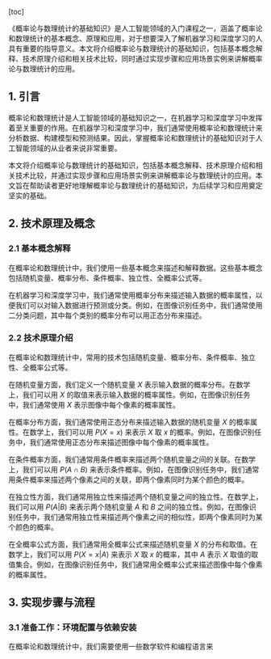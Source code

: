 
[toc]                    
                
                
《概率论与数理统计的基础知识》是人工智能领域的入门课程之一，涵盖了概率论和数理统计的基本概念、原理和应用，对于想要深入了解机器学习和深度学习的人具有重要的指导意义。本文将介绍概率论与数理统计的基础知识，包括基本概念解释、技术原理介绍和相关技术比较，同时通过实现步骤和应用场景实例来讲解概率论与数理统计的应用。

## 1. 引言

概率论和数理统计是人工智能领域的基础知识之一，在机器学习和深度学习中发挥着至关重要的作用。在机器学习和深度学习中，我们通常使用概率论和数理统计来分析数据、构建模型和预测结果。因此，掌握概率论和数理统计的基础知识对于人工智能领域的从业者来说非常重要。

本文将介绍概率论与数理统计的基础知识，包括基本概念解释、技术原理介绍和相关技术比较，并通过实现步骤和应用场景实例来讲解概率论与数理统计的应用。本文旨在帮助读者更好地理解概率论与数理统计的基础知识，为后续学习和应用奠定坚实的基础。

## 2. 技术原理及概念

### 2.1 基本概念解释

在概率论和数理统计中，我们使用一些基本概念来描述和解释数据。这些基本概念包括随机变量、概率分布、条件概率、独立性、全概率公式等。

在机器学习和深度学习中，我们通常使用概率分布来描述输入数据的概率属性，以便我们可以对输入数据进行预测或分类。例如，在图像识别任务中，我们通常使用二分类问题，其中每个类别的概率分布可以用正态分布来描述。

### 2.2 技术原理介绍

在概率论和数理统计中，常用的技术包括随机变量、概率分布、条件概率、独立性、全概率公式等。

在随机变量方面，我们定义一个随机变量 $X$ 表示输入数据的概率分布。在数学上，我们可以用 $X$ 的取值来表示输入数据的概率属性。例如，在图像识别任务中，我们通常使用 $X$ 表示图像中每个像素的概率属性。

在概率分布方面，我们通常使用正态分布来描述输入数据的随机变量 $X$ 的概率属性。在数学上，我们可以用 $P(X=x)$ 来表示 $X$ 取 $x$ 的概率。例如，在图像识别任务中，我们通常使用正态分布来描述图像中每个像素的概率属性。

在条件概率方面，我们通常用条件概率来描述两个随机变量之间的关联。在数学上，我们可以用 $P(A\cap B)$ 来表示条件概率。例如，在图像识别任务中，我们通常用条件概率来描述两个像素之间的关联，即两个像素同时为某个颜色的概率。

在独立性方面，我们通常用独立性来描述两个随机变量之间的独立性。在数学上，我们可以用 $P(A|B)$ 来表示两个随机变量 $A$ 和 $B$ 之间的独立性。例如，在图像识别任务中，我们通常用独立性来描述两个像素之间的相似性，即两个像素同时为某个颜色的概率。

在全概率公式方面，我们通常用全概率公式来描述随机变量 $X$ 的分布和取值。在数学上，我们可以用 $P(X=x|A)$ 来表示 $X$ 取 $x$ 的概率，其中 $A$ 表示 $X$ 取值的取值集合。例如，在图像识别任务中，我们通常用全概率公式来描述图像中每个像素的概率属性。

## 3. 实现步骤与流程

### 3.1 准备工作：环境配置与依赖安装

在概率论和数理统计中，我们需要使用一些数学软件和编程语言来

